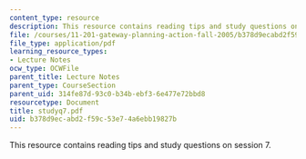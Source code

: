 ```yaml
---
content_type: resource
description: This resource contains reading tips and study questions on session 7.
file: /courses/11-201-gateway-planning-action-fall-2005/b378d9ecabd2f59c53e74a6ebb19827b_studyq7.pdf
file_type: application/pdf
learning_resource_types:
- Lecture Notes
ocw_type: OCWFile
parent_title: Lecture Notes
parent_type: CourseSection
parent_uid: 314fe87d-93c0-b34b-ebf3-6e477e72bbd8
resourcetype: Document
title: studyq7.pdf
uid: b378d9ec-abd2-f59c-53e7-4a6ebb19827b
---
```

This resource contains reading tips and study questions on session 7.

